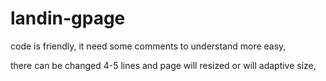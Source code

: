 # landin-gpage

code is friendly, it need some comments to understand more easy,

there can be changed 4-5 lines and page will resized or will adaptive size,